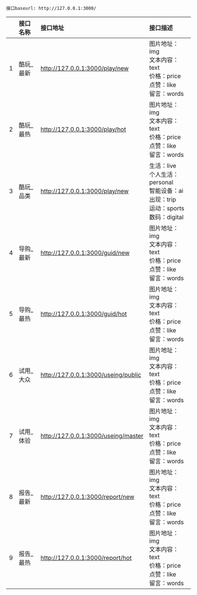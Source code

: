	接口baseurl: http://127.0.0.1:3000/



|      | 接口名称  | 接口地址                            | 接口描述                                                     |
| ---- | :-------- | :---------------------------------- | :----------------------------------------------------------- |
| 1    | 酷玩_最新 | http://127.0.0.1:3000/play/new      | 图片地址：img<br>文本内容：text<br>价格：price<br>点赞：like<br>留言：words |
| 2    | 酷玩_最热 | http://127.0.0.1:3000/play/hot      | 图片地址：img<br>文本内容：text<br>价格：price<br>点赞：like<br>留言：words |
| 3    | 酷玩_品类 | http://127.0.0.1:3000/play/new      | 生活：live<br>个人生活：personal<br>智能设备：ai<br>出现：trip<br>运动：sports<br>数码：digital |
| 4    | 导购_最新 | http://127.0.0.1:3000/guid/new      | 图片地址：img<br>文本内容：text<br>价格：price<br>点赞：like<br>留言：words |
| 5    | 导购_最热 | http://127.0.0.1:3000/guid/hot      | 图片地址：img<br>文本内容：text<br>价格：price<br>点赞：like<br>留言：words |
| 6    | 试用_大众 | http://127.0.0.1:3000/useing/public | 图片地址：img<br>文本内容：text<br>价格：price<br>点赞：like<br>留言：words |
| 7    | 试用_体验 | http://127.0.0.1:3000/useing/master | 图片地址：img<br>文本内容：text<br>价格：price<br>点赞：like<br>留言：words |
| 8    | 报告_最新 | http://127.0.0.1:3000/report/new    | 图片地址：img<br>文本内容：text<br>价格：price<br>点赞：like<br>留言：words |
| 9    | 报告_最热 | http://127.0.0.1:3000/report/hot    | 图片地址：img<br>文本内容：text<br>价格：price<br>点赞：like<br>留言：words |





